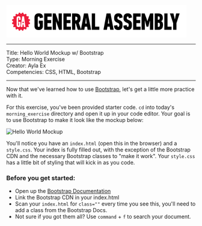 ![](/ga_cog.png)

---
Title: Hello World Mockup w/ Bootstrap<br>
Type: Morning Exercise<br>
Creator: Ayla Ex<br>
Competencies: CSS, HTML, Bootstrap

---

Now that we've learned how to use [Bootstrap](https://getbootstrap.com/), let's get a little more practice with it.

For this exercise, you've been provided starter code. `cd` into today's `morning_exercise` directory and open it up in your code editor. Your goal is to use Bootstrap to make it look like the mockup below:

![Hello World Mockup](https://i.imgur.com/jDLOswb.jpg)

You'll notice you have an `index.html` (open this in the browser) and a `style.css`. Your index is fully filled out, with the exception of the Bootstrap CDN and the necessary Bootstrap classes to "make it work". Your `style.css` has a little bit of styling that will kick in as you code.

### Before you get started:
  - Open up the [Bootstrap Documentation](https://getbootstrap.com/docs/4.2/getting-started/download/)
  - Link the Bootstrap CDN in your index.html
  - Scan your `index.html` for `class=""` every time you see this, you'll need to add a class from the Bootstrap Docs.
  - Not sure if you got them all? Use `command` + `f` to search your document.

